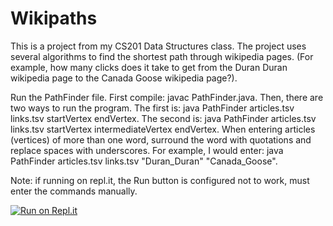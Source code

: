 # Wikipaths
This is a project from my CS201 Data Structures class. The project uses several algorithms to find the shortest path through wikipedia pages. (For example, how many clicks does it take to get from the Duran Duran wikipedia page to the Canada Goose wikipedia page?). 

Run the PathFinder file. 
First compile: javac PathFinder.java. 
Then, there are two ways to run the program. 
The first is: java PathFinder articles.tsv links.tsv startVertex endVertex. 
The second is: java PathFinder articles.tsv links.tsv startVertex intermediateVertex endVertex. 
When entering articles (vertices) of more than one word, surround the word with quotations and replace spaces with underscores. 
For example, I would enter: java PathFinder articles.tsv links.tsv "Duran_Duran" "Canada_Goose".

Note: if running on repl.it, the Run button is configured not to work, must enter the commands manually.

[![Run on Repl.it](https://repl.it/badge/github/Ave-Wat/Wikipaths)](https://repl.it/github/Ave-Wat/Wikipaths)
